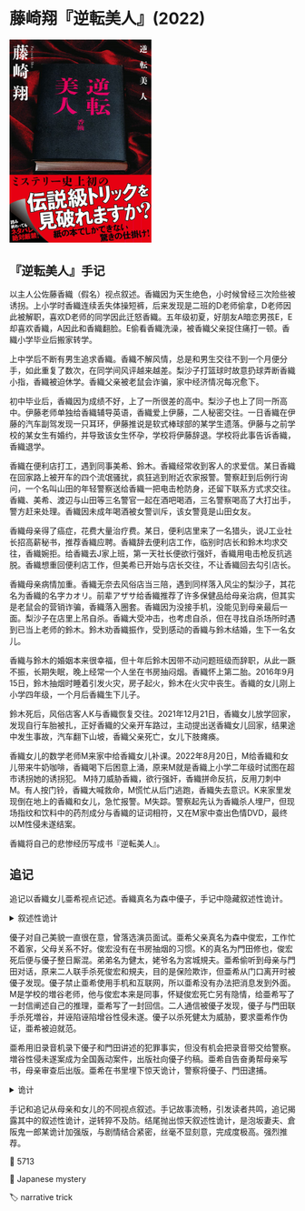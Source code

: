 # 藤崎翔『逆転美人』(2022)

<img src=images/2022_cover.jpg width=250/>

## 『逆転美人』手记

以主人公佐藤香織（假名）视点叙述。香織因为天生绝色，小时候曾经三次险些被诱拐。上小学时香織连续丢失体操短裤，后来发现是二班的D老师偷拿，D老师因此被解职，喜欢D老师的同学因此迁怒香織。五年级初夏，好朋友A暗恋男孩E，E却喜欢香織，A因此和香織翻脸。E偷看香織洗澡，被香織父亲捉住痛打一顿。香織小学毕业后搬家转学。

上中学后不断有男生追求香織。香織不解风情，总是和男生交往不到一个月便分手，如此重复了数次，在同学间风评越来越差。梨沙子打篮球时故意扔球弄断香織小指，香織被迫休学。香織父亲被老鼠会诈骗，家中经济情况每况愈下。

初中毕业后，香織因为成绩不好，上了一所很差的高中。梨沙子也上了同一所高中。伊藤老师单独给香織辅导英语，香織爱上伊藤，二人秘密交往。一日香織在伊藤的汽车副驾发现一只耳环，伊藤推说是软式棒球部的某学生遗落。伊藤与之前学校的某女生有婚约，并导致该女生怀孕，学校将伊藤辞退。学校将此事告诉香織，香織退学。

香織在便利店打工，遇到同事美希、鈴木。香織经常收到客人的求爱信。某日香織在回家路上被开车的四个流氓骚扰，疯狂逃到附近农家报警。警察赶到后例行询问，一个名叫山田的年轻警察送给香織一把电击枪防身，还留下联系方式求交往。香織、美希、渡辺与山田等三名警官一起在酒吧喝酒，三名警察喝高了大打出手，警方赶来处理。香織因未成年喝酒被女警训斥，该女警竟是山田女友。

香織母亲得了癌症，花费大量治疗费。某日，便利店里来了一名猎头，说J工业社长招高薪秘书，推荐香織应聘。香織辞去便利店工作，临别时店长和鈴木均求交往，香織婉拒。给香織去J家上班，第一天社长便欲行强奸，香織用电击枪反抗逃脱。香織想重回便利店工作，但美希已开始与店长交往，不让香織回去勾引店长。

香織母亲病情加重。香織无奈去风俗店当三陪，遇到同样落入风尘的梨沙子，其花名为香織的名字カオリ。前辈アザサ给香織推荐了许多保健品给母亲治病，但其实是老鼠会的营销诈骗，香織落入圈套。香織因为没接手机，没能见到母亲最后一面。梨沙子在店里上吊自杀。香織大受冲击，也考虑自杀，但在寻找自杀场所时遇到已当上老师的鈴木。鈴木劝香織振作，受到感动的香織与鈴木结婚，生下一名女儿。

香織与鈴木的婚姻本来很幸福，但十年后鈴木因带不动问题班级而辞职，从此一蹶不振，长期失眠，晚上经常一个人坐在书房抽闷烟。香織怀上第二胎。2016年9月15日，鈴木抽烟时睡着引发火灾，房子起火，鈴木在火灾中丧生。香織的女儿刚上小学四年级，一个月后香織生下儿子。

鈴木死后，风俗店客人K与香織恢复交往。2021年12月21日，香織女儿放学回家，发现自行车胎被扎，正好香織的父亲开车路过，主动提出送香織女儿回家，结果途中发生事故，汽车翻下山坡，香織父亲死亡，女儿下肢瘫痪。

香織女儿的数学老师M来家中给香織女儿补课。2022年8月20日，M给香織和女儿带来牛奶咖啡，香織喝下后困意上涌，原来M就是香織上小学二年级时试图在超市诱拐她的诱拐犯。
M持刀威胁香織，欲行强奸，香織拼命反抗，反用刀刺中M。有人按门铃，香織大喊救命，M慌忙从后门逃跑，香織失去意识。K来家里发现倒在地上的香織和女儿，急忙报警。M失踪。警察起先认为香織杀人埋尸，但现场指纹和饮料中的药剂成分与香織的证词相符，又在M家中查出色情DVD，最终以M性侵未遂结案。

香織将自己的悲惨经历写成书『逆転美人』。

## 追记

追记以香織女儿亜希视点记述。香織真名为森中優子，手记中隐藏叙述性诡计。

<details><summary>叙述性诡计</summary>
手记其实是亜希根据母亲口述整理。香織（優子）1983年10月生，初中入学时却被人夸像深田恭子，当时深田恭子还没有红。对话中提到的各种电视节目年代不对。香織不喜欢虫子，但手记里有许多昆虫比喻，亜希对昆虫有兴趣。
</details>

優子对自己美貌一直很在意，曾落选演员面试。亜希父亲真名为森中俊宏，工作忙不着家，父母关系不好。俊宏没有在书房抽烟的习惯。K的真名为門田修也，俊宏死后便与優子整日厮混。弟弟名为健太，姥爷名为宮城規夫。亜希偷听到母亲与門田对话，原来二人联手杀死俊宏和規夫，目的是保险欺诈，但亜希从门口离开时被優子发现。優子禁止亜希使用手机和互联网，所以亜希没有办法把消息发到外面。M是学校的増谷老师，他与俊宏本来是同事，怀疑俊宏死亡另有隐情，给亜希写了一封信阐述自己的推理，亜希写了一封回信。二人通信被優子发现，優子与門田联手杀死増谷，并诬陷诬陷增谷性侵未遂。優子以杀死健太为威胁，要求亜希作伪证，亜希被迫就范。

亜希用旧录音机录下優子和門田讲述的犯罪事实，但没有机会把录音带交给警察。増谷性侵未遂案成为全国轰动案件，出版社向優子约稿。亜希自告奋勇帮母亲写书，母亲审查后出版。亜希在书里埋下惊天诡计，警察将優子、門田逮捕。

<details><summary>诡计</summary>
手记自后往前，每页左上角和右上角的字连起来读，组成隐藏句子，控诉優子的門田罪行，并向读者求救。追记也藏着一个句子。
</details>

手记和追记从母亲和女儿的不同视点叙述。手记故事流畅，引发读者共鸣，追记揭露其中的叙述性诡计，逆转猝不及防。结尾抛出惊天叙述性诡计，是泡坂妻夫、倉阪鬼一郎某诡计加强版，与剧情结合紧密，丝毫不显刻意，完成度极高。强烈推荐。

:link: 5713

:file_folder: Japanese mystery

:label: narrative trick
